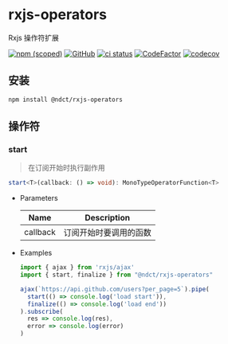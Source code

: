 # rxjs-operators

Rxjs 操作符扩展

[![npm (scoped)](https://img.shields.io/npm/v/@ndct/rxjs-operators?style=flat-square)](https://www.npmjs.com/package/@ndct/rxjs-operators)
[![GitHub](https://img.shields.io/github/license/nodoccat/rxjs-operators?style=flat-square)](http://www.apache.org/licenses/LICENSE-2.0)
[![ci status](https://github.com/nodoccat/rxjs-operators/workflows/CI/badge.svg)](https://github.com/NoDocCat/rxjs-operators/actions)
[![CodeFactor](https://www.codefactor.io/repository/github/nodoccat/rxjs-operators/badge)](https://www.codefactor.io/repository/github/nodoccat/rxjs-operators)
[![codecov](https://codecov.io/gh/NoDocCat/rxjs-operators/branch/master/graph/badge.svg)](https://codecov.io/gh/NoDocCat/rxjs-operators)

## 安装

```bash
npm install @ndct/rxjs-operators
```

## 操作符

### start

> 在订阅开始时执行副作用

```typescript
start<T>(callback: () => void): MonoTypeOperatorFunction<T>
```

+ Parameters

  | Name     | Description            |
  | -------- | ---------------------- |
  | callback | 订阅开始时要调用的函数 |

+ Examples

  ```typescript
  import { ajax } from 'rxjs/ajax'
  import { start, finalize } from "@ndct/rxjs-operators"
  
  ajax(`https://api.github.com/users?per_page=5`).pipe(
    start(() => console.log('load start')),
    finalize(() => console.log('load end'))
  ).subscribe(
    res => console.log(res),
    error => console.log(error)
  )
  ```

